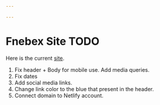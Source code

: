 ```yaml
---

---
```

# Fnebex Site TODO

Here is the current [site](https://keen-villani-03f83b.netlify.com/ "site").

1. Fix header + Body for mobile use. Add media queries.
2. Fix dates
3. Add social media links.
4. Change link color to the blue that present in the header.
5. Connect domain to Netlify account.